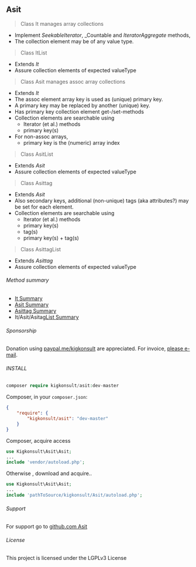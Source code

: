 [comment]: # (This file is part of Asit, manages array collections. Copyright 2020 Kjell-Inge Gustafsson, kigkonsult, All rights reserved, licence LGPL 3.0)

## Asit

> Class It manages array collections
* Implement _SeekableIterator_, _Countable and _IteratorAggregate_ methods,
* The collection element may be of any value type.

>Class ItList
* Extends _It_
* Assure collection elements of expected valueType 

> Class Asit manages assoc array collections
* Extends _It_ 
* The assoc element array key is used as (unique) primary key.
* A primary key may be replaced by another (unique) key.
* Has primary key collection element get-/set-methods
* Collection elements are searchable using
  * Iterator (et al.) methods
  * primary key(s)
* For non-assoc arrays,
  * primary key is the (numeric) array index

>Class AsitList
* Extends _Asit_
* Assure collection elements of expected valueType
 
>Class Asittag
* Extends _Asit_
* Also secondary keys, additional (non-unique) tags (aka attributes?) may be set for each element.
* Collection elements are searchable using
  * Iterator (et al.) methods
  * primary key(s)
  * tag(s)
  * primary key(s) + tag(s)

>Class AsittagList
* Extends _Asittag_
* Assure collection elements of expected valueType 

###### Method summary
* [It Summary] 
* [Asit Summary] 
* [Asittag Summary]
* It/Asit/Asitag[List Summary]

###### Sponsorship

Donation using <a href="https://paypal.me/kigkonsult?locale.x=en_US" rel="nofollow">paypal.me/kigkonsult</a> are appreciated. 
For invoice, <a href="mailto:ical@kigkonsult.se">please e-mail</a>.

###### INSTALL

``` php
composer require kigkonsult/asit:dev-master
```

Composer, in your `composer.json`:

``` json
{
    "require": {
        "kigkonsult/asit": "dev-master"
    }
}
```

Composer, acquire access
``` php
use Kigkonsult\Asit\Asit;
...
include 'vendor/autoload.php';
```

Otherwise , download and acquire..

``` php
use Kigkonsult\Asit\Asit;
...
include 'pathToSource/kigkonsult/Asit/autoload.php';
```


###### Support

For support go to [github.com Asit]


###### License

This project is licensed under the LGPLv3 License


[Asit Summary]:docs/AsitSummary.md
[Asittag Summary]:docs/AsittagSummary.md
[List Summary]:docs/ListSummary.md
[Composer]:https://getcomposer.org/
[github.com Asit]:https://github.com/iCalcreator/Asit
[It Summary]:docs/ItSummary.md
